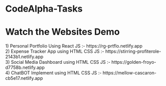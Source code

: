 # CodeAlpha-Tasks
<h1>Watch the Websites Demo</h1>
1) Personal Portfolio Using React JS :- 
   https://rg-prtflo.netlify.app<br>
2) Expense Tracker App using HTML CSS JS :- 
   https://stirring-profiterole-2143b1.netlify.app<br>
3) Social Media Dashboard using HTML CSS JS :- 
   https://golden-froyo-d7758b.netlify.app<br>
4) ChatBOT Implement using HTML CSS JS :- 
   https://mellow-cascaron-cb5e17.netlify.app<br>
